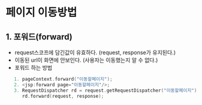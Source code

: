 # 페이지 이동방법

## 1. 포워드(forward)
- request스코프에 담긴값이 유효하다. (request, response가 유지된다.)
- 이동된 url이 화면에 안보인다. (사용자는 이동했는지 알 수 없다.)
- 포워드 하는 방법

 ```swift
    1. pageContext.forward("이동할페이지");
    2. <jsp:forward page="이동할페이지"/>;
    3. RequestDispatcher rd = request.getRequestDispatcher("이동할페이지");
       rd.forward(request, response);
       
 ```
